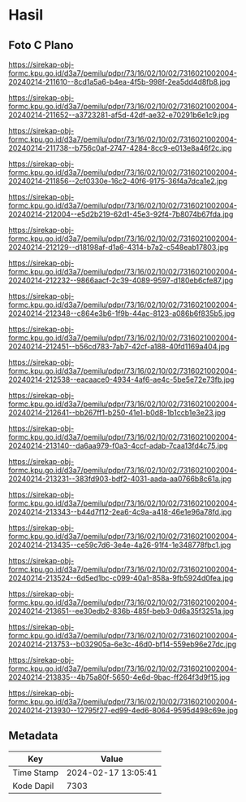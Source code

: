 # Hasil

## Foto C Plano

https://sirekap-obj-formc.kpu.go.id/d3a7/pemilu/pdpr/73/16/02/10/02/7316021002004-20240214-211610--8cd1a5a6-b4ea-4f5b-998f-2ea5dd4d8fb8.jpg

https://sirekap-obj-formc.kpu.go.id/d3a7/pemilu/pdpr/73/16/02/10/02/7316021002004-20240214-211652--a3723281-af5d-42df-ae32-e70291b6e1c9.jpg

https://sirekap-obj-formc.kpu.go.id/d3a7/pemilu/pdpr/73/16/02/10/02/7316021002004-20240214-211738--b756c0af-2747-4284-8cc9-e013e8a46f2c.jpg

https://sirekap-obj-formc.kpu.go.id/d3a7/pemilu/pdpr/73/16/02/10/02/7316021002004-20240214-211856--2cf0330e-16c2-40f6-9175-36f4a7dca1e2.jpg

https://sirekap-obj-formc.kpu.go.id/d3a7/pemilu/pdpr/73/16/02/10/02/7316021002004-20240214-212004--e5d2b219-62d1-45e3-92f4-7b8074b67fda.jpg

https://sirekap-obj-formc.kpu.go.id/d3a7/pemilu/pdpr/73/16/02/10/02/7316021002004-20240214-212129--d18198af-d1a6-4314-b7a2-c548eab17803.jpg

https://sirekap-obj-formc.kpu.go.id/d3a7/pemilu/pdpr/73/16/02/10/02/7316021002004-20240214-212232--9866aacf-2c39-4089-9597-d180eb6cfe87.jpg

https://sirekap-obj-formc.kpu.go.id/d3a7/pemilu/pdpr/73/16/02/10/02/7316021002004-20240214-212348--c864e3b6-1f9b-44ac-8123-a086b6f835b5.jpg

https://sirekap-obj-formc.kpu.go.id/d3a7/pemilu/pdpr/73/16/02/10/02/7316021002004-20240214-212451--b56cd783-7ab7-42cf-a188-40fd1169a404.jpg

https://sirekap-obj-formc.kpu.go.id/d3a7/pemilu/pdpr/73/16/02/10/02/7316021002004-20240214-212538--eacaace0-4934-4af6-ae4c-5be5e72e73fb.jpg

https://sirekap-obj-formc.kpu.go.id/d3a7/pemilu/pdpr/73/16/02/10/02/7316021002004-20240214-212641--bb267ff1-b250-41e1-b0d8-1b1ccb1e3e23.jpg

https://sirekap-obj-formc.kpu.go.id/d3a7/pemilu/pdpr/73/16/02/10/02/7316021002004-20240214-213140--da6aa979-f0a3-4ccf-adab-7caa13fd4c75.jpg

https://sirekap-obj-formc.kpu.go.id/d3a7/pemilu/pdpr/73/16/02/10/02/7316021002004-20240214-213231--383fd903-bdf2-4031-aada-aa0766b8c61a.jpg

https://sirekap-obj-formc.kpu.go.id/d3a7/pemilu/pdpr/73/16/02/10/02/7316021002004-20240214-213343--b44d7f12-2ea6-4c9a-a418-46e1e96a78fd.jpg

https://sirekap-obj-formc.kpu.go.id/d3a7/pemilu/pdpr/73/16/02/10/02/7316021002004-20240214-213435--ce59c7d6-3e4e-4a26-91f4-1e348778fbc1.jpg

https://sirekap-obj-formc.kpu.go.id/d3a7/pemilu/pdpr/73/16/02/10/02/7316021002004-20240214-213524--6d5ed1bc-c099-40a1-858a-9fb5924d0fea.jpg

https://sirekap-obj-formc.kpu.go.id/d3a7/pemilu/pdpr/73/16/02/10/02/7316021002004-20240214-213651--ee30edb2-836b-485f-beb3-0d6a35f3251a.jpg

https://sirekap-obj-formc.kpu.go.id/d3a7/pemilu/pdpr/73/16/02/10/02/7316021002004-20240214-213753--b032905a-6e3c-46d0-bf14-559eb96e27dc.jpg

https://sirekap-obj-formc.kpu.go.id/d3a7/pemilu/pdpr/73/16/02/10/02/7316021002004-20240214-213835--4b75a80f-5650-4e6d-9bac-ff264f3d9f15.jpg

https://sirekap-obj-formc.kpu.go.id/d3a7/pemilu/pdpr/73/16/02/10/02/7316021002004-20240214-213930--12795f27-ed99-4ed6-8064-9595d498c69e.jpg


## Metadata

| Key        | Value               |
| ---------- | ------------------- |
| Time Stamp | 2024-02-17 13:05:41 |
| Kode Dapil | 7303                |



